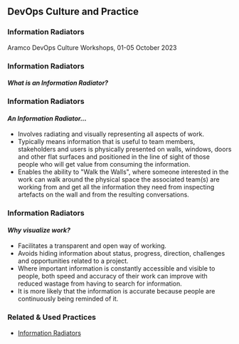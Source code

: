 <!-- .slide: data-background-image="images/RH_NewBrand_Background.png"  -->
## DevOps Culture and Practice <!-- {.element: class="course-title"} -->
### Information Radiators <!-- {.element: class="title-color"} -->
Aramco DevOps Culture Workshops, 01-05 October 2023 <!-- {.element: class="title-color"} -->



<!-- .slide: id="information-radiators" -->
### Information Radiators
#### _What is an Information Radiator?_



### Information Radiators
#### _An Information Radiator..._
- Involves radiating and visually representing all aspects of work.
- Typically means information that is useful to team members, stakeholders and users is physically presented on walls, windows, doors and other flat surfaces and positioned in the line of sight of those people who will get value from consuming the information.
- Enables the ability to "Walk the Walls", where someone interested in the work can walk around the physical space the associated team(s) are working from and get all the information they need from inspecting artefacts on the wall and from the resulting conversations.



### Information Radiators
#### _Why visualize work?_
- Facilitates a transparent and open way of working.
- Avoids hiding information about status, progress, direction, challenges and opportunities related to a project.
- Where important information is constantly accessible and visible to people, both speed and accuracy of their work can improve with reduced wastage from having to search for information.
- It is more likely that the information is accurate because people are continuously being reminded of it.



<!-- .slide: data-background-image="images/book-background.jpeg", class="black-style"  data-background-opacity="0.3" -->
### Related & Used Practices
- [Information Radiators](https://openpracticelibrary.com/practice/visualisation-of-work/)
